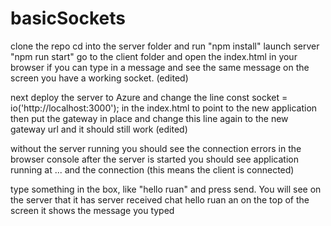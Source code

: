 # basicSockets

clone the repo
cd into the server folder and run "npm install"
launch server "npm run start"
go to the client folder and open the index.html in your browser
if you can type in a message and see the same message on the screen you have a working socket. (edited) 

next deploy the server to Azure and change the line
const socket = io('http://localhost:3000');
in the index.html to point to the new application
then put the gateway in place and change this line again to the new gateway url and it should still work (edited) 

without the server running you should see the connection errors in the browser console
after the server is started you should see application running at ...
and the connection (this means the client is connected)

type something in the box, like "hello ruan" and press send. You will see on the server that it has
server received chat hello ruan
an on the top of the screen it shows the message you typed
